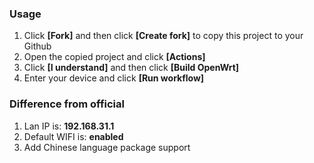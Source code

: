 ### Usage
1. Click **[Fork]** and then click **[Create fork]** to copy this project to your Github
2. Open the copied project and click **[Actions]**
3. Click **[I understand]** and then click **[Build OpenWrt]**
4. Enter your device and click **[Run workflow]**

### Difference from official
1. Lan IP is: **192.168.31.1**
2. Default WIFI is: **enabled**
3. Add Chinese language package support
